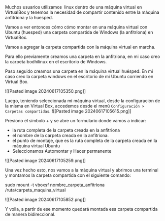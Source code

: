 
Muchos usuarios utilizamos  linux dentro de una máquina virtual en VirtualBox y tenemos la necesidad de compartir contenido entre la máquina anfitriona y la huesped. 

Vamos a ver entonces cómo cómo montar en una máquina virtual con Ubuntu (huesped) una carpeta compartida de Windows (la anfitriona) en VirtualBox.


Vamos a agregar la carpeta compartida con la máquina virtual en marcha.

Para ello previamente creamos una carpeta en la anfitriona, en mi caso creo la carpeta bodhilinux en el escritorio de Windows.

Paso seguido creamos una carpeta en la máquina virtual huésped. En mi caso creo la carpeta windows en el escritorio de mi Ubuntu corriendo en Virtual Box.

![[Pasted image 20240617105350.png]]


Luego, teniendo seleccionada mi máquina virtual, desde la configuración de la misma en Virtual Box, accedemos desde el menú `Configuración > Carpetas compartidas`. 
![[Pasted image 20240617105615.png]]

Presiono el símbolo + y se abre un formulario donde vamos a indicar:
 * la ruta completa de la carpeta creada en la anfitriona
 * el nombre de la carpeta creada en la anfitriona.
 * el punto de montaje, que es la ruta completa de la carpeta creada en la máquina virtual Ubuntu
 * Seleccionamos Automontar y Hacer permanente

![[Pasted image 20240617105259.png]]


Una vez hecho esto, nos vamos a la máquina virtual y abrimos una terminal  y montamos la carpeta compartida con el siguiente comando:

sudo mount -t vboxsf nombre_carpeta_anfitriona /ruta/carpeta_maquina_virtual

![[Pasted image 20240617105852.png]]

Y voila, a partir de 
ese momento quedará montada esa carpeta compartida de manera bidireccional.
